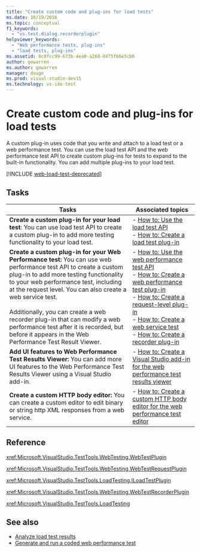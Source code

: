 ```yaml
---
title: "Create custom code and plug-ins for load tests"
ms.date: 10/19/2016
ms.topic: conceptual
f1_keywords:
  - "vs.test.dialog.recorderplugin"
helpviewer_keywords:
  - "Web performance tests, plug-ins"
  - "load tests, plug-ins"
ms.assetid: 0c0fcc99-673b-4ea0-a268-0475f66e5cb6
author: gewarren
ms.author: gewarren
manager: douge
ms.prod: visual-studio-dev15
ms.technology: vs-ide-test
---
```

# Create custom code and plug-ins for load tests

A custom plug-in uses code that you write and attach to a load test or a web performance test. You can use the load test API and the web performance test API to create custom plug-ins for tests to expand to the built-in functionality. You can add multiple plug-ins to your load test.

[!INCLUDE [web-load-test-deprecated](includes/web-load-test-deprecated.md)]

## Tasks

|Tasks|Associated topics|
|-|-----------------------|
|**Create a custom plug-in for your load test**: You can use load test API to create a custom plug-in to add more testing functionality to your load test.|-   [How to: Use the load test API](../test/how-to-use-the-load-test-api.md)<br />-   [How to: Create a load test plug-in](../test/how-to-create-a-load-test-plug-in.md)|
|**Create a custom plug-in for your Web Performance test:** You can use web performance test API to create a custom plug-in to add more testing functionality to your web performance test, including at the request level. You can also create a web service test.<br /><br /> Additionally, you can create a web recorder plug-in that can modify a web performance test after it is recorded, but before it appears in the Web Performance Test Result Viewer.|-   [How to: Use the web performance test API](../test/how-to-use-the-web-performance-test-api.md)<br />-   [How to: Create a web performance test plug-in](../test/how-to-create-a-web-performance-test-plug-in.md)<br />-   [How to: Create a request-level plug-in](../test/how-to-create-a-request-level-plug-in.md)<br />-   [How to: Create a web service test](../test/how-to-create-a-web-service-test.md)<br />-   [How to: Create a recorder plug-in](../test/how-to-create-a-recorder-plug-in.md)|
|**Add UI features to Web Performance Test Results Viewer:** You can add more UI features to the Web Performance Test Results Viewer using a Visual Studio add-in.|-   [How to: Create a Visual Studio add-in for the web performance test results viewer](../test/how-to-create-an-add-in-for-the-web-performance-test-results-viewer.md)|
|**Create a custom HTTP body editor:** You can create a custom editor to edit binary or string http XML responses from a web service.|-   [How to: Create a custom HTTP body editor for the web performance test editor](../test/how-to-create-a-custom-http-body-editor-for-the-web-performance-test-editor.md)|

## Reference

<xref:Microsoft.VisualStudio.TestTools.WebTesting.WebTestPlugin>

<xref:Microsoft.VisualStudio.TestTools.WebTesting.WebTestRequestPlugin>

<xref:Microsoft.VisualStudio.TestTools.LoadTesting.ILoadTestPlugin>

<xref:Microsoft.VisualStudio.TestTools.WebTesting.WebTestRecorderPlugin>

<xref:Microsoft.VisualStudio.TestTools.LoadTesting>

## See also

- [Analyze load test results](../test/analyze-load-test-results-using-the-load-test-analyzer.md)
- [Generate and run a coded web performance test](../test/generate-and-run-a-coded-web-performance-test.md)